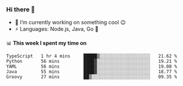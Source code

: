 ### Hi there 👋

<!--
**nodejh/nodejh** is a ✨ _special_ ✨ repository because its `README.md` (this file) appears on your GitHub profile.

Here are some ideas to get you started:

- 🔭 I’m currently working on ...
- 🌱 I’m currently learning ...
- 👯 I’m looking to collaborate on ...
- 🤔 I’m looking for help with ...
- 💬 Ask me about ...
- 📫 How to reach me: ...
- 😄 Pronouns: ...
- ⚡ Fun fact: ...
-->

- 🔭 I’m currently working on something cool :wink:
- ⚡ Languages: Node.js, Java, Go :thought_balloon:

📊 **This week I spent my time on**

<!--START_SECTION:waka-->
```text
TypeScript   1 hr 4 mins     █████▒░░░░░░░░░░░░░░░░░░░   21.62 % 
Python       56 mins         ████▓░░░░░░░░░░░░░░░░░░░░   19.21 % 
YAML         56 mins         ████▓░░░░░░░░░░░░░░░░░░░░   19.08 % 
Java         55 mins         ████▓░░░░░░░░░░░░░░░░░░░░   18.77 % 
Groovy       27 mins         ██▒░░░░░░░░░░░░░░░░░░░░░░   09.35 % 
```
<!--END_SECTION:waka-->


<!--
:traffic_light: **Visitors**

![visitors](https://visitor-badge.glitch.me/badge?page_id=nodejh.nodejh)
-->
